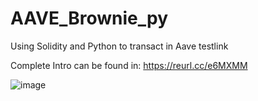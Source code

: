 # AAVE_Brownie_py
Using Solidity and Python to transact in Aave testlink

Complete Intro can be found in:
https://reurl.cc/e6MXMM

![image](https://user-images.githubusercontent.com/52618403/153162715-bdcd918e-42a4-4010-9345-109b978b47a6.png)
